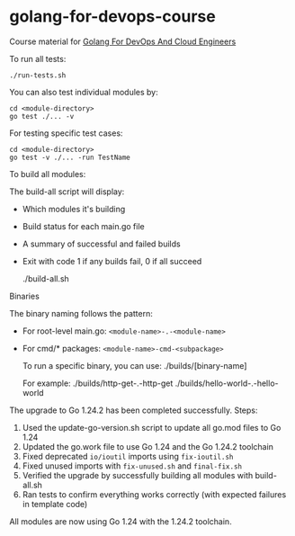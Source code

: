 # golang-for-devops-course

Course material for [Golang For DevOps And Cloud Engineers](https://www.udemy.com/course/golang-for-devops-and-cloud-engineers/?referralCode=5A05F011338E0C54EAE7)

 To run all tests:

    ./run-tests.sh

  You can also test individual modules by:

    cd <module-directory>
    go test ./... -v

For testing specific test cases:

    cd <module-directory>
    go test -v ./... -run TestName

To build all modules:

The build-all script will display:

- Which modules it's building
- Build status for each main.go file
- A summary of successful and failed builds
- Exit with code 1 if any builds fail, 0 if all succeed

    ./build-all.sh

Binaries

The binary naming follows the pattern:

- For root-level main.go: `<module-name>-.-<module-name>`
- For cmd/* packages: `<module-name>-cmd-<subpackage>`

  To run a specific binary, you can use:
  ./builds/[binary-name]

  For example:
  ./builds/http-get-.-http-get
  ./builds/hello-world-.-hello-world

 The upgrade to Go 1.24.2 has been completed successfully. Steps:

  1. Used the update-go-version.sh script to update all go.mod files to Go 1.24
  2. Updated the go.work file to use Go 1.24 and the Go 1.24.2 toolchain
  3. Fixed deprecated `io/ioutil` imports using `fix-ioutil.sh`
  4. Fixed unused imports with `fix-unused.sh` and `final-fix.sh`
  5. Verified the upgrade by successfully building all modules with build-all.sh
  6. Ran tests to confirm everything works correctly (with expected failures in template code)

  All modules are now using Go 1.24 with the 1.24.2 toolchain.
